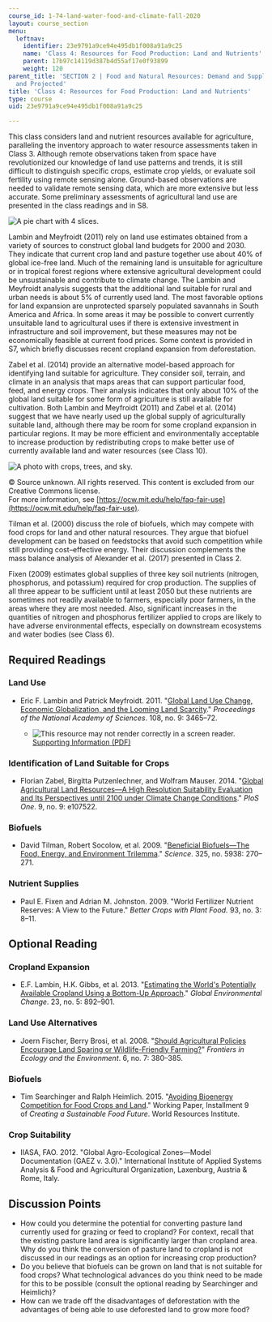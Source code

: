 ```yaml
---
course_id: 1-74-land-water-food-and-climate-fall-2020
layout: course_section
menu:
  leftnav:
    identifier: 23e9791a9ce94e495db1f008a91a9c25
    name: 'Class 4: Resources for Food Production: Land and Nutrients'
    parent: 17b97c14119d387b4d55af17e0f93899
    weight: 120
parent_title: 'SECTION 2 | Food and Natural Resources: Demand and Supply, Current
  and Projected'
title: 'Class 4: Resources for Food Production: Land and Nutrients'
type: course
uid: 23e9791a9ce94e495db1f008a91a9c25

---
```


This class considers land and nutrient resources available for agriculture, paralleling the inventory approach to water resource assessments taken in Class 3. Although remote observations taken from space have revolutionized our knowledge of land use patterns and trends, it is still difficult to distinguish specific crops, estimate crop yields, or evaluate soil fertility using remote sensing alone. Ground-based observations are needed to validate remote sensing data, which are more extensive but less accurate. Some preliminary assessments of agricultural land use are presented in the class readings and in S8.

![A pie chart with 4 slices.](/coursemedia/1-74-land-water-food-and-climate-fall-2020/7b9e1e26cccacfc48f95cdda20f4cf5f_Pie.png)

Lambin and Meyfroidt (2011) rely on land use estimates obtained from a variety of sources to construct global land budgets for 2000 and 2030. They indicate that current crop land and pasture together use about 40% of global ice-free land. Much of the remaining land is unsuitable for agriculture or in tropical forest regions where extensive agricultural development could be unsustainable and contribute to climate change. The Lambin and Meyfroidt analysis suggests that the additional land suitable for rural and urban needs is about 5% of currently used land. The most favorable options for land expansion are unprotected sparsely populated savannahs in South America and Africa. In some areas it may be possible to convert currently unsuitable land to agricultural uses if there is extensive investment in infrastructure and soil improvement, but these measures may not be economically feasible at current food prices. Some context is provided in S7, which briefly discusses recent cropland expansion from deforestation.

Zabel et al. (2014) provide an alternative model-based approach for identifying land suitable for agriculture. They consider soil, terrain, and climate in an analysis that maps areas that can support particular food, feed, and energy crops. Their analysis indicates that only about 10% of the global land suitable for some form of agriculture is still available for cultivation. Both Lambin and Meyfroidt (2011) and Zabel et al. (2014) suggest that we have nearly used up the global supply of agriculturally suitable land, although there may be room for some cropland expansion in particular regions. It may be more efficient and environmentally acceptable to increase production by redistributing crops to make better use of currently available land and water resources (see Class 10).

![A photo with crops, trees, and sky.](/coursemedia/1-74-land-water-food-and-climate-fall-2020/b42f4baafc802bb5ac16b24a3eff73bc_Savannah.png)

© Source unknown. All rights reserved. This content is excluded from our Creative Commons license.  
For more information, see [https://ocw.mit.edu/help/faq-fair-use](https://ocw.mit.edu/help/faq-fair-use).

Tilman et al. (2000) discuss the role of biofuels, which may compete with food crops for land and other natural resources. They argue that biofuel development can be based on feedstocks that avoid such competition while still providing cost–effective energy. Their discussion complements the mass balance analysis of Alexander et al. (2017) presented in Class 2.

Fixen (2009) estimates global supplies of three key soil nutrients (nitrogen, phosphorus, and potassium) required for crop production. The supplies of all three appear to be sufficient until at least 2050 but these nutrients are sometimes not readily available to farmers, especially poor farmers, in the areas where they are most needed. Also, significant increases in the quantities of nitrogen and phosphorus fertilizer applied to crops are likely to have adverse environmental effects, especially on downstream ecosystems and water bodies (see Class 6).

Required Readings
-----------------

### Land Use

*   Eric F. Lambin and Patrick Meyfroidt. 2011. "[Global Land Use Change, Economic Globalization, and the Looming Land Scarcity](https://www.pnas.org/content/108/9/3465)." _Proceedings of the National Academy of Sciences_. 108, no. 9: 3465–72.
    
    *   ![This resource may not render correctly in a screen reader.](/images/inacessible.gif)[Supporting Information (PDF)](http://www.pnas.org/content/suppl/2011/02/07/1100480108.DCSupplemental/pnas.201100480SI.pdf)

### Identification of Land Suitable for Crops

*   Florian Zabel, Birgitta Putzenlechner, and Wolfram Mauser. 2014. "[Global Agricultural Land Resources—A High Resolution Suitability Evaluation and Its Perspectives until 2100 under Climate Change Conditions](https://www.ncbi.nlm.nih.gov/pmc/articles/PMC4167994/)." _PloS One_. 9, no. 9: e107522.
    

### Biofuels

*   David Tilman, Robert Socolow, et al. 2009. "[Beneficial Biofuels—The Food, Energy, and Environment Trilemma](https://science.sciencemag.org/content/325/5938/270)." _Science_. 325, no. 5938: 270–271.
    

### Nutrient Supplies

*   Paul E. Fixen and Adrian M. Johnston. 2009. "World Fertilizer Nutrient Reserves: A View to the Future." _Better Crops with Plant Food._ 93, no. 3: 8–11.
    

Optional Reading
----------------

### Cropland Expansion

*   E.F. Lambin, H.K. Gibbs, et al. 2013. "[Estimating the World's Potentially Available Cropland Using a Bottom-Up Approach](https://www.sciencedirect.com/science/article/pii/S0959378013000794)." _Global Environmental Change_. 23, no. 5: 892–901.
    

### Land Use Alternatives

*   Joern Fischer, Berry Brosi, et al. 2008. "[Should Agricultural Policies Encourage Land Sparing or Wildlife-Friendly Farming?](https://esajournals.onlinelibrary.wiley.com/doi/full/10.1890/070019)" _Frontiers in Ecology and the Environment_. 6, no. 7: 380–385.
    

### Biofuels

*   Tim Searchinger and Ralph Heimlich. 2015. "[Avoiding Bioenergy Competition for Food Crops and Land](https://www.wri.org/publication/avoiding-bioenergy-competition-food-crops-and-land)." Working Paper, Installment 9 of _Creating a Sustainable Food Future_. World Resources Institute.
    

### Crop Suitability

*   IIASA, FAO. 2012. "Global Agro-Ecological Zones—Model Documentation (GAEZ v. 3.0)." International Institute of Applied Systems Analysis & Food and Agricultural Organization, Laxenburg, Austria & Rome, Italy.
    

Discussion Points
-----------------

*   How could you determine the potential for converting pasture land currently used for grazing or feed to cropland? For context, recall that the existing pasture land area is significantly larger than cropland area. Why do you think the conversion of pasture land to cropland is not discussed in our readings as an option for increasing crop production?
*   Do you believe that biofuels can be grown on land that is not suitable for food crops? What technological advances do you think need to be made for this to be possible (consult the optional reading by Searchinger and Heimlich)?
*   How can we trade off the disadvantages of deforestation with the advantages of being able to use deforested land to grow more food?